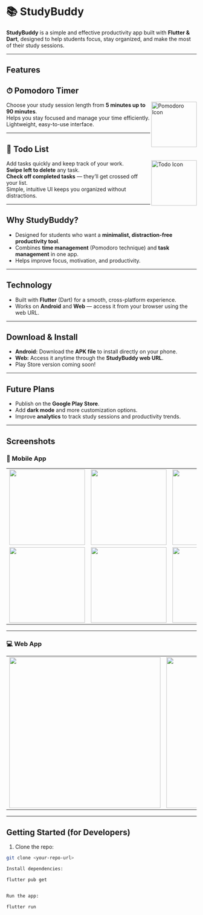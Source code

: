 
# 📚 StudyBuddy

**StudyBuddy** is a simple and effective productivity app built with **Flutter & Dart**, designed to help students focus, stay organized, and make the most of their study sessions.  

---

## Features

## ⏱ Pomodoro Timer
<img src="https://github.com/user-attachments/assets/c74e4735-620f-4d1d-8b7f-d830d2368b5e" alt="Pomodoro Icon" width="120" align="right"/>

Choose your study session length from **5 minutes up to 90 minutes**.  
Helps you stay focused and manage your time efficiently.  
Lightweight, easy-to-use interface.  

---

## 📝 Todo List
<img src="https://github.com/user-attachments/assets/c74e4735-620f-4d1d-8b7f-d830d2368b5e" alt="Todo Icon" width="120" align="right"/>

Add tasks quickly and keep track of your work.  
**Swipe left to delete** any task.  
**Check off completed tasks** — they’ll get crossed off your list.  
Simple, intuitive UI keeps you organized without distractions.  

---

## Why StudyBuddy?
- Designed for students who want a **minimalist, distraction-free productivity tool**.  
- Combines **time management** (Pomodoro technique) and **task management** in one app.  
- Helps improve focus, motivation, and productivity.  

---

## Technology
- Built with **Flutter** (Dart) for a smooth, cross-platform experience.  
- Works on **Android** and **Web** — access it from your browser using the web URL.  

---

## Download & Install
- **Android:** Download the **APK file** to install directly on your phone.  
- **Web:** Access it anytime through the **StudyBuddy web URL**.  
- Play Store version coming soon!  

---

## Future Plans
- Publish on the **Google Play Store**.  
- Add **dark mode** and more customization options.  
- Improve **analytics** to track study sessions and productivity trends.  

---

## Screenshots

### 📱 Mobile App
<table>
  <tr>
    <td><img src="https://github.com/user-attachments/assets/a6793ecc-1058-4805-80da-ba4bc760a20e" width="200"/></td>
    <td><img src="https://github.com/user-attachments/assets/95874acd-aa27-49e1-8c7d-bc398b0ddd24" width="200"/></td>
    <td><img src="https://github.com/user-attachments/assets/d467d011-778c-4fb9-857d-c3a69097254b" width="200"/></td>
  </tr>
  <tr>
    <td><img src="https://github.com/user-attachments/assets/ee05d2d3-0bdd-4071-bc88-4e04f34678c5" width="200"/></td>
    <td><img src="https://github.com/user-attachments/assets/657f67f6-b31b-46a4-b07e-d583e3249266" width="200"/></td>
    <td><img src="https://github.com/user-attachments/assets/f7b07ff1-ce84-4414-b330-f0f402f206c1" width="200"/></td>
  </tr>
</table>

---

### 💻 Web App
<table>
  <tr>
    <td><img src="https://github.com/user-attachments/assets/7ff93b3a-18f6-4e8c-b520-60a3774a1ed1" width="400"/></td>
    <td><img src="https://github.com/user-attachments/assets/be0c9401-316b-4a82-8725-f25d13f2ae0d" width="400"/></td>
  </tr>
</table>

---

## Getting Started (for Developers)
1. Clone the repo:
```bash
git clone <your-repo-url>

Install dependencies:

flutter pub get


Run the app:

flutter run
